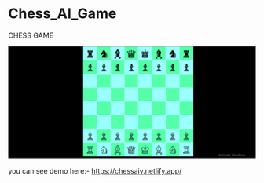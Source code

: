 # Chess_AI_Game

CHESS GAME

![CHESS GAME](chess.png)

you can see demo here:-  https://chessaiv.netlify.app/
